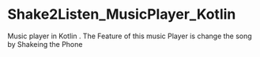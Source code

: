 # Shake2Listen_MusicPlayer_Kotlin
 Music player in Kotlin . The Feature of this music Player is change the song by Shakeing the Phone
